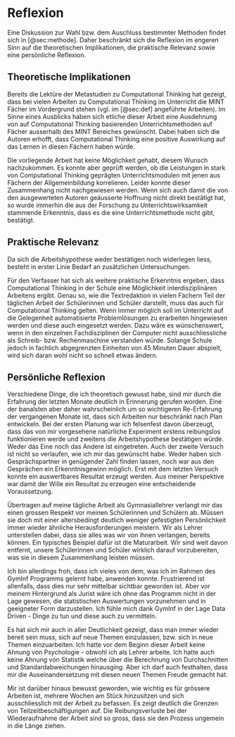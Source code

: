 # Reflexion

Eine Diskussion zur Wahl bzw. dem Auschluss bestimmter Methoden findet
sich in [@sec:methode]. Daher beschränkt sich die Reflexion im engeren Sinn auf die
theoretischen Implikationen, die praktische Relevanz
sowie eine persönliche Reflexion.

## Theoretische Implikationen

Bereits die Lektüre der Metastudien zu Computational Thinking hat
gezeigt, dass bei vielen Arbeiten zu Computational Thinking im
Unterricht die MINT Fächer im Vordergrund stehen (vgl. im [@sec:def]
angeführte Arbeiten).
Im
Sinne eines Ausblicks haben sich etliche dieser Arbeit eine Ausdehnung
von auf Computational Thinking basierenden Unterrichtsmethoden auf Fächer ausserhalb des MINT Bereiches
gewünscht. Dabei haben sich die Autoren erhofft, dass Computational
Thinking eine positive Auswirkung auf das Lernen in diesen Fächern haben
würde.

Die vorliegende Arbeit hat keine Möglichkeit gehabt, diesem Wunsch
nachzukommen. Es konnte aber geprüft werden, ob die Leistungen in stark
von Computational Thinking geprägten Unterrichtsmodulen mit jenen aus Fächern der
Allgemeinbildung korrelieren. Leider konnte dieser Zusammenhang nicht
nachgewiesen werden. Wenn sich auch damit die von den ausgewerteten Autoren
geäusserte Hoffnung nicht direkt bestätigt hat, so wurde immerhin die
aus der Forschung zu Unterrichtswirksamkeit stammende Erkenntnis, dass
es die eine Unterrichtsmethode nicht gibt, bestätigt.

## Praktische Relevanz

Da sich die Arbeitshypothese weder bestätigen noch widerlegen liess,
besteht in erster Linie Bedarf an zusätzlichen Untersuchungen.

Für den Verfasser hat sich als weitere praktische Erkenntnis ergeben,
dass Computational Thinking in der Schule eine Möglichkeit
interdisziplinären Arbeitens ergibt. Genau so, wie die Textredaktion in
vielen Fächern Teil der täglichen Arbeit der Schülerinnen und Schüler
darstellt, muss das auch für Computational Thinking gelten. Wenn immer
möglich soll im Unterricht auf die Gelegenheit automatisierte
Problemlösungen zu erarbeiten hingewiesen werden und diese auch
eingesetzt werden. Dazu wäre es wünschenswert, wenn in den einzelnen
Fachdisziplinen der Computer nicht ausschliessliche als Schreib- bzw.
Rechenmaschine verstanden würde. Solange Schule jedoch in fachlich
abgegrenzten Einheiten von 45 Minuten Dauer abspielt, wird sich daran
wohl nicht so schnell etwas ändern.

## Persönliche Reflexion

Verschiedene Dinge, die ich theoretisch gewusst habe, sind mir durch die
Erfahrung der letzten Monate deutlich in Erinnerung gerufen worden. Eine
der banalsten aber daher wahrscheinlich um so wichtigeren Re-Erfahrung
der vergangenen Monate ist, dass sich Arbeiten nur beschränkt nach Plan
entwickeln. Bei der ersten Planung war ich felsenfest davon überzeugt,
dass das von mir vorgesehene natürliche Experiment erstens reibungslos funktionieren
werde und zweitens die Arbeitshypothese bestätigen würde. Weder das Eine
noch das Andere ist eingetreten. Auch der zweite Versuch ist nicht so
verlaufen, wie ich mir das gewünscht habe. Weder haben sich
Gesprächspartner in genügender Zahl finden lassen, noch war aus den
Gesprächen ein Erkenntnisgewinn möglich. Erst mit dem letzten Versuch
konnte ein auswertbares Resultat erzeugt werden. Aus meiner Perspektive
war damit der Wille ein Resultat zu erzeugen eine entscheidende
Voraussetzung.

Übertragen auf meine tägliche Arbeit als Gymnasiallehrer verlangt mir
das einen grossen Respekt vor meinen Schülerinnen und Schülern ab.
Müssen sie doch mit einer altersbedingt deutlich weniger gefestigten
Persönlichkeit immer wieder ähnliche Herausforderungen meistern. Wir als
Lehrer unterstellen dabei, dass sie alles was wir von ihnen verlangen,
bereits können. Ein typisches Beispiel dafür ist die Maturarbeit. Wir
sind weit davon entfernt, unsere Schülerinnen und Schüler wirklich
darauf vorzubereiten, was sie in diesem Zusammenhang leisten müssen.

Ich bin allerdings froh, dass ich vieles von dem, was ich im Rahmen des
GymInf Programms gelernt habe, anwenden konnte. Frustrierend ist
allenfalls, dass dies nur sehr mittelbar sichtbar geworden ist. Aber vor
meinem Hintergrund als Jurist wäre ich ohne das Programm nicht in der
Lage gewesen, die statistischen Auswertungen vorzunehmen und in
geeigneter Form darzustellen. Ich fühle mich dank GymInf in der Lage
Data Driven - Dinge zu tun und diese auch zu vermitteln.

Es hat sich mir auch in aller Deutlichkeit gezeigt, dass man immer
wieder bereit sein muss, sich auf neue Themen einzulassen, bzw. sich in
neue Themen einzuarbeiten. Ich hatte vor dem Beginn dieser Arbeit keine
Ahnung von Psychologie - obwohl ich als Lehrer arbeite. Ich hatte auch
keine Ahnung von Statistik welche über die Berechnung von Durchschnitten
und Standardabweichungen hinausging. Aber ich darf auch festhalten,
dass mir die Auseinandersetzung mit diesen neuen Themen Freude gemacht
hat.

Mir ist darüber hinaus bewusst geworden, wie wichtig es für grössere
Arbeiten ist, mehrere Wochen am Stück hinzusitzen und sich
ausschliesslich mit der Arbeit zu befassen. Es zeigt deutlich die
Grenzen von Teilzeitbeschäftigungen auf. Die Reibungsverluste bei der
Wiederaufnahme der Arbeit sind so gross, dass sie den Prozess ungemein
in die Länge ziehen.
